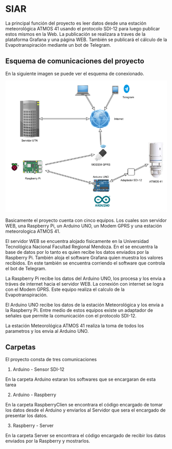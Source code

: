 # SIAR
La principal función del proyecto es leer datos desde una estación meteorológica ATMOS 41 usando el protocolo SDI-12 para luego publicar estos mismos en la Web.
La publicación se realizara a traves de la plataforma Grafana y una página WEB. También se publicará el cálculo de la Evapotranspiración mediante un bot de Telegram.

## Esquema de comunicaciones del proyecto

En la siguiente imagen se puede ver el esquema de conexionado.

![Esquema de conexionado del proyecto](https://github.com/arielverdejo/SIAR/blob/main/Esquema-SIAR.png)

Basicamente el proyecto cuenta con cinco equipos. Los cuales son servidor WEB, una Raspberry Pi, un Arduino UNO, un Modem GPRS y una estación meteorologica ATMOS 41.

El servidor WEB se encuentra alojado fisicamente en la Universidad Tecnológica Nacional Facultad Regional Mendoza.
En el se encuentra la base de datos por lo tanto es quien recibe los datos enviados por la Raspberry Pi. También aloja el software Grafana quien muestra los valores recibidos. En este también se encuentra corriendo el software que controla el bot de Telegram.

La Raspberry Pi recibe los datos del Arduino UNO, los procesa y los envia a tráves de internet hacia el servidor WEB. La conexión con internet se logra con el Modem GPRS. Este equipo realiza el calculo de la Evapotranspiración.

El Arduino UNO recibe los datos de la estación Meteorológica y los envia a la Raspberry Pi. Entre medio de estos equipos existe un adaptador de señales que permite la comunicación con el protocolo SDI-12.

La estación Meteorológica ATMOS 41 realiza la toma de todos los parametros y los envia al Arduino UNO.
 
## Carpetas

El proyecto consta de tres comunicaciones
1. Arduino - Sensor SDI-12

En la carpeta Arduino estaran los softwares que se encargaran de esta tarea

2. Arduino - Raspberry

En la carpeta RaspberryClien se encontrara el código encargado de tomar los datos desde el Arduino y enviarlos al Servidor que sera el encargado de presentar los datos.

3. Raspberry - Server

En la carpeta Server se encontrara el código encargado de recibir los datos enviados por la Raspberry y mostrarlos. 
